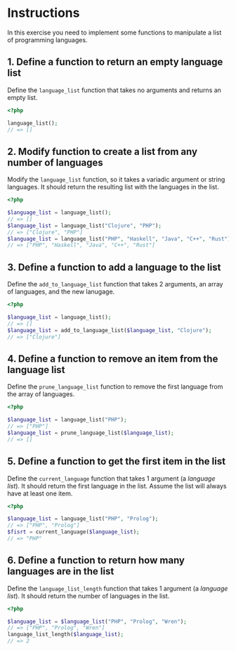 # Instructions

In this exercise you need to implement some functions to manipulate a list of programming languages.

## 1. Define a function to return an empty language list

Define the `language_list` function that takes no arguments and returns an empty list.

```php
<?php

language_list();
// => []
```

## 2. Modify function to create a list from any number of languages

Modify the `language_list` function, so it takes a variadic argument or string languages.
It should return the resulting list with the languages in the list.

```php
<?php

$language_list = language_list();
// => []
$language_list = language_list("Clojure", "PHP");
// => ["Clojure", "PHP"]
$language_list = language_list("PHP", "Haskell", "Java", "C++", "Rust")
// => ["PHP", "Haskell", "Java", "C++", "Rust"]
```

## 3. Define a function to add a language to the list

Define the `add_to_language_list` function that takes 2 arguments, an array of languages, and the new lanugage.

```php
<?php

$language_list = language_list();
// => []
$language_list = add_to_language_list($language_list, "Clojure");
// => ["Clojure"]
```

## 4. Define a function to remove an item from the language list

Define the `prune_language_list` function to remove the first language from the array of languages.

```php
<?php

$language_list = language_list("PHP");
// => ["PHP"]
$language_list = prune_language_list($language_list);
// => []
```

## 5. Define a function to get the first item in the list

Define the `current_language` function that takes 1 argument (a _language list_).
It should return the first language in the list.
Assume the list will always have at least one item.

```php
<?php

$language_list = language_list("PHP", "Prolog");
// => ["PHP", "Prolog"]
$fisrt = current_language($language_list);
// => "PHP"
```

## 6. Define a function to return how many languages are in the list

Define the `language_list_length` function that takes 1 argument (a _language list_).
It should return the number of languages in the list.

```php
<?php

$language_list = $language_list("PHP", "Prolog", "Wren");
// => ["PHP", "Prolog", "Wren"]
language_list_length($language_list);
// => 2
```
